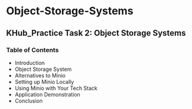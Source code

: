 # Object-Storage-Systems

## KHub_Practice Task 2: Object Storage Systems

### Table of Contents
- Introduction
- Object Storage System
- Alternatives to Minio
- Setting up Minio Locally
- Using Minio with Your Tech Stack
- Application Demonstration
- Conclusion
